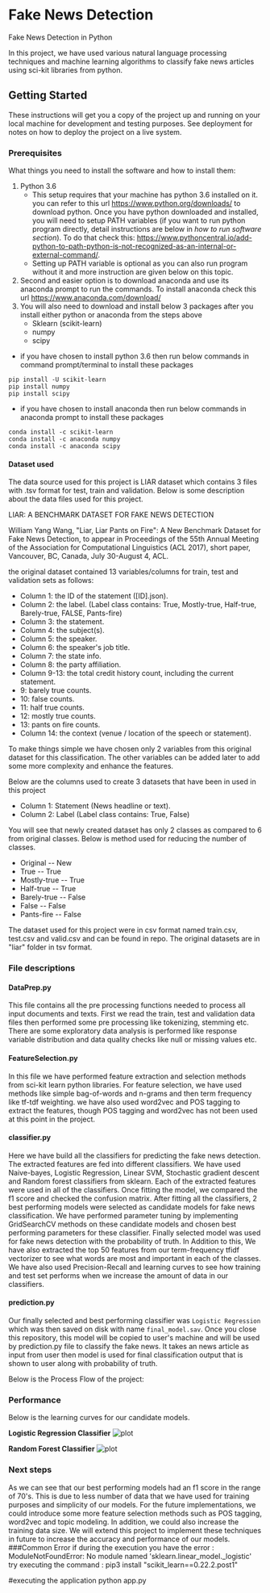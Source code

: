 # Fake News Detection

Fake News Detection in Python

In this project, we have used various natural language processing techniques and machine learning algorithms to classify fake news articles using sci-kit libraries from python. 

## Getting Started

These instructions will get you a copy of the project up and running on your local machine for development and testing purposes. See deployment for notes on how to deploy the project on a live system.

### Prerequisites

What things you need to install the software and how to install them:

1. Python 3.6 
   - This setup requires that your machine has python 3.6 installed on it. you can refer to this url https://www.python.org/downloads/ to download python. Once you have python downloaded and installed, you will need to setup PATH variables (if you want to run python program directly, detail instructions are below in *how to run software section*). To do that check this: https://www.pythoncentral.io/add-python-to-path-python-is-not-recognized-as-an-internal-or-external-command/.  
   - Setting up PATH variable is optional as you can also run program without it and more instruction are given below on this topic. 
2. Second and easier option is to download anaconda and use its anaconda prompt to run the commands. To install anaconda check this url https://www.anaconda.com/download/
3. You will also need to download and install below 3 packages after you install either python or anaconda from the steps above
   - Sklearn (scikit-learn)
   - numpy
   - scipy
   
  - if you have chosen to install python 3.6 then run below commands in command prompt/terminal to install these packages
   ```
   pip install -U scikit-learn
   pip install numpy
   pip install scipy
   ```
   - if you have chosen to install anaconda then run below commands in anaconda prompt to install these packages
   ```
   conda install -c scikit-learn
   conda install -c anaconda numpy
   conda install -c anaconda scipy
   ```   

#### Dataset used
The data source used for this project is LIAR dataset which contains 3 files with .tsv format for test, train and validation. Below is some description about the data files used for this project.
	
LIAR: A BENCHMARK DATASET FOR FAKE NEWS DETECTION

William Yang Wang, "Liar, Liar Pants on Fire": A New Benchmark Dataset for Fake News Detection, to appear in Proceedings of the 55th Annual Meeting of the Association for Computational Linguistics (ACL 2017), short paper, Vancouver, BC, Canada, July 30-August 4, ACL.

the original dataset contained 13 variables/columns for train, test and validation sets as follows:

* Column 1: the ID of the statement ([ID].json).
* Column 2: the label. (Label class contains: True, Mostly-true, Half-true, Barely-true, FALSE, Pants-fire)
* Column 3: the statement.
* Column 4: the subject(s).
* Column 5: the speaker.
* Column 6: the speaker's job title.
* Column 7: the state info.
* Column 8: the party affiliation.
* Column 9-13: the total credit history count, including the current statement.
* 9: barely true counts.
* 10: false counts.
* 11: half true counts.
* 12: mostly true counts.
* 13: pants on fire counts.
* Column 14: the context (venue / location of the speech or statement).

To make things simple we have chosen only 2 variables from this original dataset for this classification. The other variables can be added later to add some more complexity and enhance the features.

Below are the columns used to create 3 datasets that have been in used in this project
* Column 1: Statement (News headline or text).
* Column 2: Label (Label class contains: True, False)
 
You will see that newly created dataset has only 2 classes as compared to 6 from original classes. Below is method used for reducing the number of classes.

* Original 	--	New
* True	   	--	True
* Mostly-true	-- 	True
* Half-true	-- 	True
* Barely-true	-- 	False
* False		-- 	False
* Pants-fire	-- 	False

The dataset used for this project were in csv format named train.csv, test.csv and valid.csv and can be found in repo. The original datasets are in "liar" folder in tsv format.


### File descriptions

#### DataPrep.py
This file contains all the pre processing functions needed to process all input documents and texts. First we read the train, test and validation data files then performed some pre processing like tokenizing, stemming etc. There are some exploratory data analysis is performed like response variable distribution and data quality checks like null or missing values etc.

#### FeatureSelection.py
In this file we have performed feature extraction and selection methods from sci-kit learn python libraries. For feature selection, we have used methods like simple bag-of-words and n-grams and then term frequency like tf-tdf weighting. we have also used word2vec and POS tagging to extract the features, though POS tagging and word2vec has not been used at this point in the project.

#### classifier.py
Here we have build all the classifiers for predicting the fake news detection. The extracted features are fed into different classifiers. We have used Naive-bayes, Logistic Regression, Linear SVM, Stochastic gradient descent and Random forest classifiers from sklearn. Each of the extracted features were used in all of the classifiers. Once fitting the model, we compared the f1 score and checked the confusion matrix. After fitting all the classifiers, 2 best performing models were selected as candidate models for fake news classification. We have performed parameter tuning by implementing GridSearchCV methods on these candidate models and chosen best performing parameters for these classifier. Finally selected model was used for fake news detection with the probability of truth. In Addition to this, We have also extracted the top 50 features from our term-frequency tfidf vectorizer to see what words are most and important in each of the classes. We have also used Precision-Recall and learning curves to see how training and test set performs when we increase the amount of data in our classifiers.

#### prediction.py
Our finally selected and best performing classifier was ```Logistic Regression``` which was then saved on disk with name ```final_model.sav```. Once you close this repository, this model will be copied to user's machine and will be used by prediction.py file to classify the fake news. It takes an news article as input from user then model is used for final classification output that is shown to user along with probability of truth.

Below is the Process Flow of the project:

### Performance
Below is the learning curves for our candidate models. 

**Logistic Regression Classifier**
![plot](.\images\LR_LCurve.PNG)


**Random Forest Classifier**
![plot](.\images\RF_LCurve.png)


### Next steps
As we can see that our best performing models had an f1 score in the range of 70's. This is due to less number of data that we have used for training purposes and simplicity of our models. For the future implementations, we could introduce some more feature selection methods such as POS tagging, word2vec and topic modeling. In addition, we could also increase the training data size. We will extend this project to implement these techniques in future to increase the accuracy and performance of our models.
###Common Error 
if during the execution you have the error : ModuleNotFoundError: No module named 'sklearn.linear_model._logistic'
try executing the command :
pip3 install "scikit_learn==0.22.2.post1"

#executing the application 
python app.py


